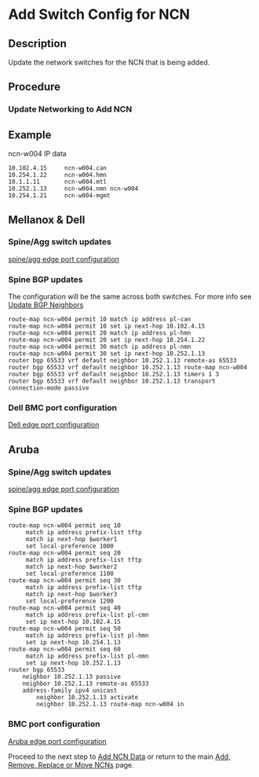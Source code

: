# Add Switch Config for NCN

## Description

Update the network switches for the NCN that is being added.

## Procedure

### Update Networking to Add NCN

## Example

ncn-w004 IP data

```text
10.102.4.15     ncn-w004.can
10.254.1.22     ncn-w004.hmn
10.1.1.11       ncn-w004.mtl
10.252.1.13     ncn-w004.nmn ncn-w004
10.254.1.21     ncn-w004-mgmt
```

## Mellanox & Dell

### Spine/Agg switch updates

[spine/agg edge port configuration](../../../install/configure_mellanox_spine_switch.md#Configure-MLAG)

### Spine BGP updates

The configuration will be the same across both switches.
For more info see [Update BGP Neighbors](../../network/metallb_bgp/Update_BGP_Neighbors.md)

```text
route-map ncn-w004 permit 10 match ip address pl-can
route-map ncn-w004 permit 10 set ip next-hop 10.102.4.15 
route-map ncn-w004 permit 20 match ip address pl-hmn
route-map ncn-w004 permit 20 set ip next-hop 10.254.1.22  
route-map ncn-w004 permit 30 match ip address pl-nmn
route-map ncn-w004 permit 30 set ip next-hop 10.252.1.13 
router bgp 65533 vrf default neighbor 10.252.1.13 remote-as 65533
router bgp 65533 vrf default neighbor 10.252.1.13 route-map ncn-w004
router bgp 65533 vrf default neighbor 10.252.1.13 timers 1 3
router bgp 65533 vrf default neighbor 10.252.1.13 transport connection-mode passive
```

### Dell BMC port configuration

[Dell edge port configuration](../../../install/configure_dell_leaf_switch.md#Configure-Edge-Port)

## Aruba

### Spine/Agg switch updates

[spine/agg edge port configuration](../../../install/configure_aruba_spine_switch.md#Configure-Edge-Port)

### Spine BGP updates

```
route-map ncn-w004 permit seq 10
     match ip address prefix-list tftp
     match ip next-hop $worker1
     set local-preference 1000
route-map ncn-w004 permit seq 20
     match ip address prefix-list tftp
     match ip next-hop $worker2
     set local-preference 1100
route-map ncn-w004 permit seq 30
     match ip address prefix-list tftp
     match ip next-hop $worker3
     set local-preference 1200
route-map ncn-w004 permit seq 40
     match ip address prefix-list pl-cmn
     set ip next-hop 10.102.4.15
route-map ncn-w004 permit seq 50
     match ip address prefix-list pl-hmn
     set ip next-hop 10.254.1.13
route-map ncn-w004 permit seq 60
     match ip address prefix-list pl-nmn
     set ip next-hop 10.252.1.13
router bgp 65533
    neighbor 10.252.1.13 passive
    neighbor 10.252.1.13 remote-as 65533
    address-family ipv4 unicast
        neighbor 10.252.1.13 activate
        neighbor 10.252.1.13 route-map ncn-w004 in
```

### BMC port configuration

[Aruba edge port configuration](../../../install/configure_aruba_leaf_switch.md#Configure-Edge-Port)

Proceed to the next step to [Add NCN Data](Add_NCN_Data.md) or return to the main [Add, Remove, Replace or Move NCNs](Add_Remove_Replace_NCNs.md) page.
